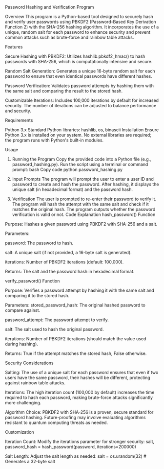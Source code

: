 Password Hashing and Verification Program

Overview
This program is a Python-based tool designed to securely hash and verify user passwords using PBKDF2 (Password-Based Key Derivation Function 2) with the SHA-256 hashing algorithm. 
It incorporates the use of a unique, random salt for each password to enhance security and prevent common attacks such as brute-force and rainbow table attacks.

Features

Secure Hashing with PBKDF2: Utilizes hashlib.pbkdf2_hmac() to hash passwords with SHA-256, which is computationally intensive and secure.

Random Salt Generation: Generates a unique 16-byte random salt for each password to ensure that even identical passwords have different hashes.

Password Verification: Validates password attempts by hashing them with the same salt and comparing the result to the stored hash.

Customizable Iterations: Includes 100,000 iterations by default for increased security. The number of iterations can be adjusted to balance performance and security.


Requirements

Python 3.x
Standard Python libraries: hashlib, os, binascii
Installation
Ensure Python 3.x is installed on your system.
No external libraries are required; the program runs with Python's built-in modules.


Usage
1. Running the Program
Copy the provided code into a Python file (e.g., password_hashing.py).
Run the script using a terminal or command prompt:
bash
Copy code
python password_hashing.py

2. Input Prompts
The program will prompt the user to enter a user ID and password to create and hash the password.
After hashing, it displays the unique salt (in hexadecimal format) and the password hash.

3. Verification
The user is prompted to re-enter their password to verify it. The program will hash the attempt with the same salt and check if it matches the original hash.
The program outputs whether the password verification is valid or not.
Code Explanation
hash_password() Function

Purpose: Hashes a given password using PBKDF2 with SHA-256 and a salt.

Parameters:

password: The password to hash.

salt: A unique salt (if not provided, a 16-byte salt is generated).

iterations: Number of PBKDF2 iterations (default: 100,000).

Returns: The salt and the password hash in hexadecimal format.

verify_password() Function

Purpose: Verifies a password attempt by hashing it with the same salt and comparing it to the stored hash.

Parameters:
stored_password_hash: The original hashed password to compare against.

password_attempt: The password attempt to verify.

salt: The salt used to hash the original password.

iterations: Number of PBKDF2 iterations (should match the value used during hashing).

Returns: True if the attempt matches the stored hash, False otherwise.

Security Considerations

Salting: The use of a unique salt for each password ensures that even if two users have the same password, their hashes will be different, protecting against rainbow table attacks.

Iterations: The high iteration count (100,000 by default) increases the time required to hash each password, making brute-force attacks significantly more challenging.

Algorithm Choice: PBKDF2 with SHA-256 is a proven, secure standard for password hashing. Future-proofing may involve evaluating algorithms resistant to quantum computing threats as needed.

Customization

Iteration Count: Modify the iterations parameter for stronger security:
salt, password_hash = hash_password(password, iterations=200000)

Salt Length: Adjust the salt length as needed:
salt = os.urandom(32)  # Generates a 32-byte salt
